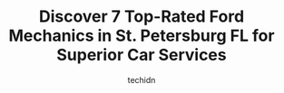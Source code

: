 ---
layout: ampstory
image: https://images.unsplash.com/photo-1554708893-e11aa45b9bbf?ixlib=rb-4.0.3&ixid=MnwxMjA3fDB8MHxwaG90by1wYWdlfHx8fGVufDB8fHx8&auto=format&fit=crop&w=640&h=853&q=80
author: techidn
featured: false
description: Experience the excellence of automotive service by visiting the 7 best Ford Mechanic in St. Petersburg  FL, USA. With their expertise, attention to detail, and commitment to customer satisfa
title: Discover 7 Top-Rated Ford Mechanics in St. Petersburg  FL for Superior Car Services
cover:
   title: Discover 7 Top-Rated Ford Mechanics in St. Petersburg  FL for Superior Car Services
   subtitle: Rickpate
   background: https://images.unsplash.com/photo-1554708893-e11aa45b9bbf?ixlib=rb-4.0.3&ixid=MnwxMjA3fDB8MHxwaG90by1wYWdlfHx8fGVufDB8fHx8&auto=format&fit=crop&w=640&h=853&q=80

pages: 
 - layout: thirds
   top: <h1>#1 Andys Automotive, Inc.</h1>
   bottom: "<p>I love this business. It takes a while to find a great mechanic that you really trust. They do a great job and always take great care of me and my car. I highly recommend</p>"
   background: https://www.knot35.com/toplist/wp-content/uploads/2023/06/best-ford-mechanic-1-in-st-petersburg-fl-1685832776.jpeg
   backgroundblur: true
 - layout: thirds
   top: <h1>#2 The Burg Automotive</h1>
   bottom: "<p>4590 49th St N, St. Petersburg, FL 33709, United States</p>"
   background: https://www.knot35.com/toplist/wp-content/uploads/2023/06/best-ford-mechanic-2-in-st-petersburg-fl-1685832776.jpeg
   cta:
      link: https://www.knot35.com/toplist/discover-7-top-rated-ford-mechanics-in-st-petersburg-fl-for-superior-car-services/
      text: Discover 7 Top-Rated Ford Mechanics in St. Petersburg  FL for Superior Car Services
 - layout: thirds
   top: <h1>#3 AutoNation Ford St. Petersburg Service Center</h1>
   bottom: "<p>3617, 2525 34th St N suite a, St. Petersburg, FL 33713, United States</p>"
   background: https://www.knot35.com/toplist/wp-content/uploads/2023/06/best-ford-mechanic-3-in-st-petersburg-fl-1685832776.jpeg
   cta:
      link: https://www.knot35.com/toplist/discover-7-top-rated-ford-mechanics-in-st-petersburg-fl-for-superior-car-services/
      text: Discover 7 Top-Rated Ford Mechanics in St. Petersburg  FL for Superior Car Services
 - layout: thirds
   top: <h1>#4 Daves Automotive & Gas</h1>
   bottom: "<p>7424 4th St N, St. Petersburg, FL 33702, United States</p>"
   background: https://images.unsplash.com/photo-1540457036297-448b6b99e91c?ixlib=rb-4.0.3&ixid=MnwxMjA3fDB8MHxwaG90by1wYWdlfHx8fGVufDB8fHx8&auto=format&fit=crop&w=640&h=853&q=80
   cta:
      link: https://www.knot35.com/toplist/discover-7-top-rated-ford-mechanics-in-st-petersburg-fl-for-superior-car-services/
      text: Discover 7 Top-Rated Ford Mechanics in St. Petersburg  FL for Superior Car Services
 - layout: thirds
   top: <h1>#5 Affordable Auto and Truck Repair</h1>
   bottom: "<p>7121 9th Ave N, St. Petersburg, FL 33710, United States</p>"
   background: https://images.unsplash.com/photo-1618556658017-fd9c732d1360?ixlib=rb-4.0.3&ixid=MnwxMjA3fDB8MHxwaG90by1wYWdlfHx8fGVufDB8fHx8&auto=format&fit=crop&w=640&h=853&q=80
   cta:
      link: https://www.knot35.com/toplist/discover-7-top-rated-ford-mechanics-in-st-petersburg-fl-for-superior-car-services/
      text: Discover 7 Top-Rated Ford Mechanics in St. Petersburg  FL for Superior Car Services
 - layout: thirds
   top: <h1>#6 Dans Auto</h1>
   bottom: "<p>2837 21st Ave N, St. Petersburg, FL 33713, United States</p>"
   background: https://images.unsplash.com/photo-1618005182384-a83a8bd57fbe?ixlib=rb-4.0.3&ixid=MnwxMjA3fDB8MHxwaG90by1wYWdlfHx8fGVufDB8fHx8&auto=format&fit=crop&w=640&h=853&q=80
   cta:
      link: https://www.knot35.com/toplist/discover-7-top-rated-ford-mechanics-in-st-petersburg-fl-for-superior-car-services/
      text: Discover 7 Top-Rated Ford Mechanics in St. Petersburg  FL for Superior Car Services
 - layout: thirds
   top: <h1>#7 S L & Sons</h1>
   bottom: "<p>901 16th St N, St. Petersburg, FL 33705, United States</p>"
   background: https://images.unsplash.com/photo-1602536052359-ef94c21c5948?ixlib=rb-4.0.3&ixid=MnwxMjA3fDB8MHxwaG90by1wYWdlfHx8fGVufDB8fHx8&auto=format&fit=crop&w=640&h=853&q=80
   cta:
      link: https://www.knot35.com/toplist/discover-7-top-rated-ford-mechanics-in-st-petersburg-fl-for-superior-car-services/
      text: Discover 7 Top-Rated Ford Mechanics in St. Petersburg  FL for Superior Car Services
 - layout: thirds
   middle: Continue reading...
   background: https://plus.unsplash.com/premium_photo-1664640458616-3c74f8cb4589?ixlib=rb-4.0.3&ixid=MnwxMjA3fDB8MHxwaG90by1wYWdlfHx8fGVufDB8fHx8&auto=format&fit=crop&w=640&h=853&q=80
   cta:
      link: https://www.knot35.com/toplist/discover-7-top-rated-ford-mechanics-in-st-petersburg-fl-for-superior-car-services/
      text: Discover 7 Top-Rated Ford Mechanics in St. Petersburg  FL for Superior Car Services
      
---